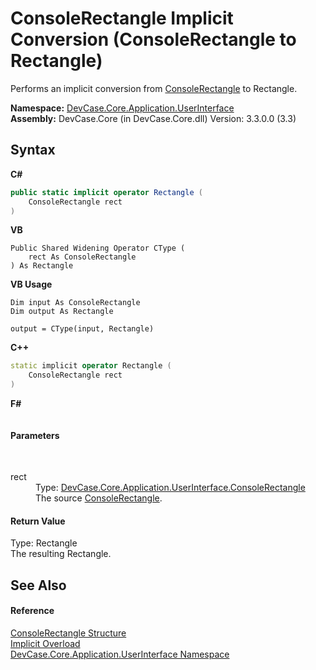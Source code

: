 # ConsoleRectangle&nbsp;Implicit Conversion (ConsoleRectangle to Rectangle)
 

Performs an implicit conversion from <a href="T_DevCase_Core_Application_UserInterface_ConsoleRectangle">ConsoleRectangle</a> to Rectangle.

**Namespace:**&nbsp;<a href="N_DevCase_Core_Application_UserInterface">DevCase.Core.Application.UserInterface</a><br />**Assembly:**&nbsp;DevCase.Core (in DevCase.Core.dll) Version: 3.3.0.0 (3.3)

## Syntax

**C#**<br />
``` C#
public static implicit operator Rectangle (
	ConsoleRectangle rect
)
```

**VB**<br />
``` VB
Public Shared Widening Operator CType ( 
	rect As ConsoleRectangle
) As Rectangle
```

**VB Usage**<br />
``` VB Usage
Dim input As ConsoleRectangle
Dim output As Rectangle

output = CType(input, Rectangle)
```

**C++**<br />
``` C++
static implicit operator Rectangle (
	ConsoleRectangle rect
)
```

**F#**<br />
``` F#

```


#### Parameters
&nbsp;<dl><dt>rect</dt><dd>Type: <a href="T_DevCase_Core_Application_UserInterface_ConsoleRectangle">DevCase.Core.Application.UserInterface.ConsoleRectangle</a><br />The source <a href="T_DevCase_Core_Application_UserInterface_ConsoleRectangle">ConsoleRectangle</a>.</dd></dl>

#### Return Value
Type: Rectangle<br />The resulting Rectangle.

## See Also


#### Reference
<a href="T_DevCase_Core_Application_UserInterface_ConsoleRectangle">ConsoleRectangle Structure</a><br /><a href="Overload_DevCase_Core_Application_UserInterface_ConsoleRectangle_op_Implicit">Implicit Overload</a><br /><a href="N_DevCase_Core_Application_UserInterface">DevCase.Core.Application.UserInterface Namespace</a><br />